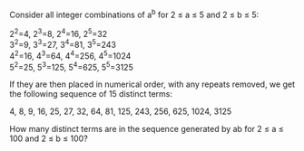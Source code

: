 

Consider all integer combinations of a<sup>b</sup> for 2 ≤ a ≤ 5 and 2 ≤ b ≤ 5:

2<sup>2</sup>=4, 2<sup>3</sup>=8, 2<sup>4</sup>=16, 2<sup>5</sup>=32  
3<sup>2</sup>=9, 3<sup>3</sup>=27, 3<sup>4</sup>=81, 3<sup>5</sup>=243  
4<sup>2</sup>=16, 4<sup>3</sup>=64, 4<sup>4</sup>=256, 4<sup>5</sup>=1024  
5<sup>2</sup>=25, 5<sup>3</sup>=125, 5<sup>4</sup>=625, 5<sup>5</sup>=3125  

If they are then placed in numerical order, with any repeats removed, we get the following sequence of 15 distinct terms:

4, 8, 9, 16, 25, 27, 32, 64, 81, 125, 243, 256, 625, 1024, 3125

How many distinct terms are in the sequence generated by ab for 2 ≤ a ≤ 100 and 2 ≤ b ≤ 100?

